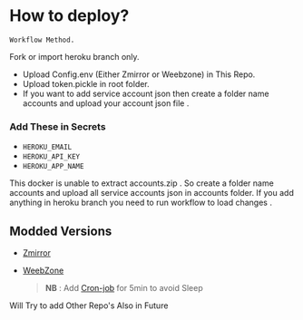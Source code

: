 # How to deploy?

`Workflow Method.`

Fork or import heroku branch only.

- Upload Config.env (Either Zmirror or Weebzone) in This Repo.
- Upload token.pickle in root folder. 
- If you want to add service account json then create a folder name accounts and upload your account json file .

### Add These in Secrets

- `HEROKU_EMAIL`
- `HEROKU_API_KEY`
- `HEROKU_APP_NAME`

This docker is unable to extract accounts.zip . So create a folder name accounts and upload all service accounts json in accounts folder.
If you add anything in heroku branch you need to run workflow to load changes .

## Modded Versions

* [Zmirror](https://github.com/kctelegram5/ZMirror-Heromku)
* [WeebZone](https://github.com/kctelegram5/Weebzone-heromku)

  >**NB** : Add [Cron-job](https://cron-job.org/en/) for 5min to avoid Sleep 



Will Try to add Other Repo's Also in Future
